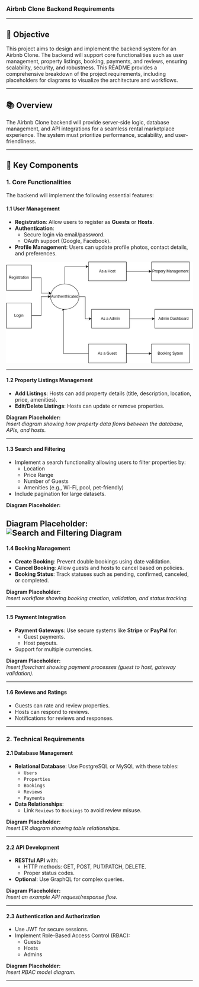 ### **Airbnb Clone Backend Requirements**

---

## **🎯 Objective**

This project aims to design and implement the backend system for an Airbnb Clone. The backend will support core functionalities such as user management, property listings, booking, payments, and reviews, ensuring scalability, security, and robustness. This README provides a comprehensive breakdown of the project requirements, including placeholders for diagrams to visualize the architecture and workflows.

---

## **📚 Overview**

The Airbnb Clone backend will provide server-side logic, database management, and API integrations for a seamless rental marketplace experience. The system must prioritize performance, scalability, and user-friendliness.

---

## **📑 Key Components**

### 1. **Core Functionalities**
The backend will implement the following essential features:

#### **1.1 User Management**
- **Registration**: Allow users to register as **Guests** or **Hosts**.
- **Authentication**: 
  - Secure login via email/password.
  - OAuth support (Google, Facebook).
- **Profile Management**: Users can update profile photos, contact details, and preferences.

![user Authenthication](./public/airbnb.drawio.png)


---

#### **1.2 Property Listings Management**
- **Add Listings**: Hosts can add property details (title, description, location, price, amenities).
- **Edit/Delete Listings**: Hosts can update or remove properties.

**Diagram Placeholder:**  
*Insert diagram showing how property data flows between the database, APIs, and hosts.*

---

#### **1.3 Search and Filtering**
- Implement a search functionality allowing users to filter properties by:
  - Location
  - Price Range
  - Number of Guests
  - Amenities (e.g., Wi-Fi, pool, pet-friendly)
- Include pagination for large datasets.

**Diagram Placeholder:**  

**Diagram Placeholder:**  
![Search and Filtering Diagram](path/to/your/image.png)
---

#### **1.4 Booking Management**
- **Create Booking**: Prevent double bookings using date validation.
- **Cancel Booking**: Allow guests and hosts to cancel based on policies.
- **Booking Status**: Track statuses such as pending, confirmed, canceled, or completed.

**Diagram Placeholder:**  
*Insert workflow showing booking creation, validation, and status tracking.*

---

#### **1.5 Payment Integration**
- **Payment Gateways**: Use secure systems like **Stripe** or **PayPal** for:
  - Guest payments.
  - Host payouts.
- Support for multiple currencies.

**Diagram Placeholder:**  
*Insert flowchart showing payment processes (guest to host, gateway validation).*

---

#### **1.6 Reviews and Ratings**
- Guests can rate and review properties.
- Hosts can respond to reviews.
- Notifications for reviews and responses.

---

### 2. **Technical Requirements**

#### **2.1 Database Management**
- **Relational Database**: Use PostgreSQL or MySQL with these tables:
  - `Users`
  - `Properties`
  - `Bookings`
  - `Reviews`
  - `Payments`
- **Data Relationships**:
  - Link `Reviews` to `Bookings` to avoid review misuse.

**Diagram Placeholder:**  
*Insert ER diagram showing table relationships.*

---

#### **2.2 API Development**
- **RESTful API** with:
  - HTTP methods: GET, POST, PUT/PATCH, DELETE.
  - Proper status codes.
- **Optional**: Use GraphQL for complex queries.

**Diagram Placeholder:**  
*Insert an example API request/response flow.*

---

#### **2.3 Authentication and Authorization**
- Use JWT for secure sessions.
- Implement Role-Based Access Control (RBAC):
  - Guests
  - Hosts
  - Admins

**Diagram Placeholder:**  
*Insert RBAC model diagram.*

---

